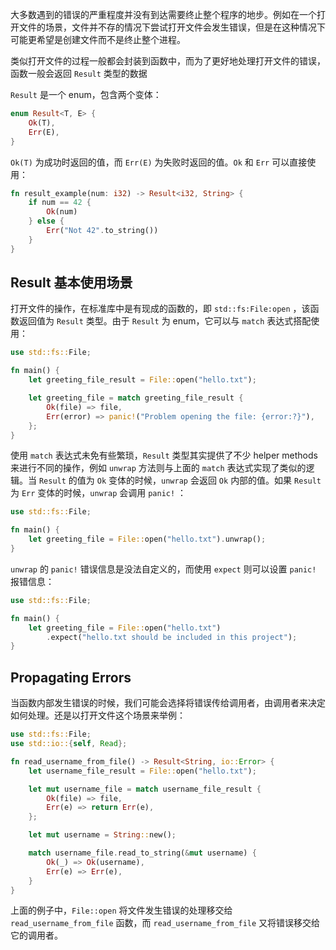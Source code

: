 大多数遇到的错误的严重程度并没有到达需要终止整个程序的地步。例如在一个打开文件的场景，文件并不存的情况下尝试打开文件会发生错误，但是在这种情况下可能更希望是创建文件而不是终止整个进程。

类似打开文件的过程一般都会封装到函数中，而为了更好地处理打开文件的错误，函数一般会返回 `Result` 类型的数据

`Result` 是一个 enum，包含两个变体：

```rust
enum Result<T, E> {
    Ok(T),
    Err(E),
}
```

`Ok(T)` 为成功时返回的值，而 `Err(E)` 为失败时返回的值。`Ok` 和 `Err` 可以直接使用：

```rust
fn result_example(num: i32) -> Result<i32, String> {
    if num == 42 {
        Ok(num)
    } else {
        Err("Not 42".to_string())
    }
}
```

## Result 基本使用场景

打开文件的操作，在标准库中是有现成的函数的，即 `std::fs:File:open` ，该函数返回值为 `Result` 类型。由于 `Result` 为 enum，它可以与 `match` 表达式搭配使用：

```rust
use std::fs::File;

fn main() {
    let greeting_file_result = File::open("hello.txt");

    let greeting_file = match greeting_file_result {
        Ok(file) => file,
        Err(error) => panic!("Problem opening the file: {error:?}"),
    };
}
```

使用 `match` 表达式未免有些繁琐，`Result` 类型其实提供了不少 helper methods 来进行不同的操作，例如 `unwrap` 方法则与上面的 `match` 表达式实现了类似的逻辑。当 `Result` 的值为 `Ok` 变体的时候，`unwrap` 会返回 `Ok` 内部的值。如果 `Result` 为 `Err` 变体的时候，`unwrap` 会调用 `panic!` ：

```rust
use std::fs::File;

fn main() {
    let greeting_file = File::open("hello.txt").unwrap();
}
```

`unwrap` 的 `panic!` 错误信息是没法自定义的，而使用 `expect` 则可以设置 `panic!` 报错信息：

```rust
use std::fs::File;

fn main() {
    let greeting_file = File::open("hello.txt")
        .expect("hello.txt should be included in this project");
}
```

## Propagating Errors

当函数内部发生错误的时候，我们可能会选择将错误传给调用者，由调用者来决定如何处理。还是以打开文件这个场景来举例：

```rust
use std::fs::File;
use std::io::{self, Read};

fn read_username_from_file() -> Result<String, io::Error> {
    let username_file_result = File::open("hello.txt");

    let mut username_file = match username_file_result {
        Ok(file) => file,
        Err(e) => return Err(e),
    };

    let mut username = String::new();

    match username_file.read_to_string(&mut username) {
        Ok(_) => Ok(username),
        Err(e) => Err(e),
    }
}
```

上面的例子中，`File::open` 将文件发生错误的处理移交给 `read_username_from_file` 函数，而 `read_username_from_file` 又将错误移交给它的调用者。